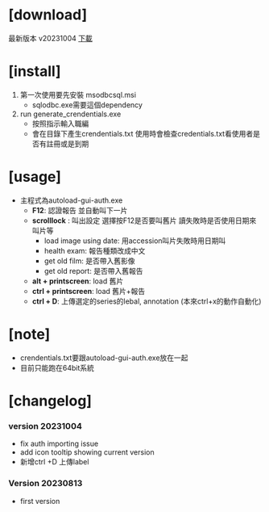 
# [download]
 最新版本 v20231004
 [下載](https://github.com/falcon0125/KMU-phrase-public/archive/refs/heads/main.zip)
# [install]
1. 第一次使用要先安裝 msodbcsql.msi
    - sqlodbc.exe需要這個dependency 
2. run generate_crendentials.exe
    - 按照指示輸入職編
    - 會在目錄下產生crendentials.txt
    使用時會檢查credentials.txt看使用者是否有註冊或是到期

# [usage]
- 主程式為autoload-gui-auth.exe
    - **F12**: 認證報告 並自動叫下一片
    - **scrolllock** : 叫出設定 選擇按F12是否要叫舊片 讀失敗時是否使用日期來叫片等
        - load image using date: 用accession叫片失敗時用日期叫
        - health exam: 報告種類改成中文
        - get old film: 是否帶入舊影像
        - get old report: 是否帶入舊報告
    - **alt + printscreen**: load 舊片 
    - **ctrl + printscreen**: load 舊片+報告
    - **ctrl + D**: 上傳選定的series的lebal, annotation (本來ctrl+x的動作自動化)
# [note]
- crendentials.txt要跟autoload-gui-auth.exe放在一起
- 目前只能跑在64bit系統

  
  
  
# [changelog]
### version 20231004
 - fix auth importing issue
 - add icon tooltip showing current version
 - 新增ctrl +D 上傳label
### Version 20230813
 - first version
